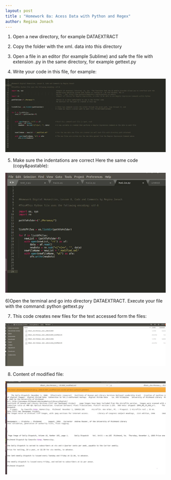 ```yaml
---
layout: post
title : "Homework 8a: Acess Data with Python and Regex"
author: Regina Jonach
---
```



1) Open a new directory, for example DATAEXTRACT

2) Copy the folder with the xml. data into this directory

3) Open a file in an editor (for example Sublime) and safe the
   file with extension  .py in the same directory, for example gettext.py

4) Write your code in this file, for example: 

![File.py in Editor](/img/digi-homew0.JPG)

5) Make sure the indentations are correct
   Here the same code (copy&pastable):

![Indentations!](/img/digi-homew0a.JPG)


6)Open the terminal and go into directory DATAEXTRACT. Execute
  your file with the command:   python gettext.py

7) This code creates new files for the text accessed form the files:

![Modified Files](/img/digi-homew1a.JPG)

8) Content of modified file:

![Content](/img/digi-homew2.JPG)



